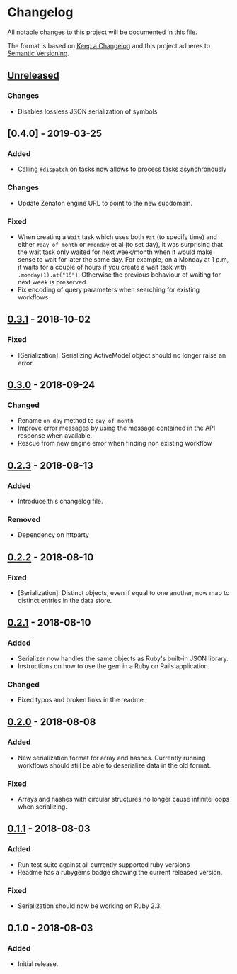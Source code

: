 # Changelog
All notable changes to this project will be documented in this file.

The format is based on [Keep a Changelog](http://keepachangelog.com/en/1.0.0/)
and this project adheres to [Semantic Versioning](http://semver.org/spec/v2.0.0.html).

## [Unreleased]

### Changes
- Disables lossless JSON serialization of symbols

## [0.4.0] - 2019-03-25
### Added
- Calling `#dispatch` on tasks now allows to process tasks asynchronously

### Changes
- Update Zenaton engine URL to point to the new subdomain.

### Fixed
- When creating a `Wait` task which uses both `#at` (to specify time) and either
  `#day_of_month` or `#monday` et al (to set day), it was surprising that the
  wait task only waited for next week/month when it would make sense to wait for
  later the same day. For example, on a Monday at 1 p.m, it waits for a couple
  of hours if you create a wait task with `.monday(1).at("15")`. Otherwise the
  previous behaviour of waiting for next week is preserved.
- Fix encoding of query parameters when searching for existing workflows

## [0.3.1] - 2018-10-02
### Fixed
- [Serialization]: Serializing ActiveModel object should no longer raise an
  error

## [0.3.0] - 2018-09-24
### Changed
- Rename `on_day` method to `day_of_month`
- Improve error messages by using the message contained in the API response when
available.
- Rescue from new engine error when finding non existing workflow

## [0.2.3] - 2018-08-13
### Added
- Introduce this changelog file.

### Removed
- Dependency on httparty

## [0.2.2] - 2018-08-10
### Fixed
- [Serialization]: Distinct objects, even if equal to one another, now map to
  distinct entries in the data store.

## [0.2.1] - 2018-08-10
### Added
- Serializer now handles the same objects as Ruby's built-in JSON library.
- Instructions on how to use the gem in a Ruby on Rails application.

### Changed
- Fixed typos and broken links in the readme

## [0.2.0] - 2018-08-08
### Added
- New serialization format for array and hashes. Currently running workflows
  should still be able to deserialize data in the old format.

### Fixed
- Arrays and hashes with circular structures no longer cause infinite loops when
  serializing.

## [0.1.1] - 2018-08-03
### Added
- Run test suite against all currently supported ruby versions
- Readme has a rubygems badge showing the current released version.

### Fixed
- Serialization should now be working on Ruby 2.3.

## 0.1.0 - 2018-08-03
### Added
- Initial release.

[Unreleased]: https://github.com/zenaton/zenaton-ruby/compare/v0.4.0...HEAD
[0.3.1]: https://github.com/zenaton/zenaton-ruby/compare/v0.3.1...v0.4.0
[0.3.1]: https://github.com/zenaton/zenaton-ruby/compare/v0.3.0...v0.3.1
[0.3.0]: https://github.com/zenaton/zenaton-ruby/compare/v0.2.3...v0.3.0
[0.2.3]: https://github.com/zenaton/zenaton-ruby/compare/v0.2.2...v0.2.3
[0.2.2]: https://github.com/zenaton/zenaton-ruby/compare/v0.2.1...v0.2.2
[0.2.1]: https://github.com/zenaton/zenaton-ruby/compare/v0.2.0...v0.2.1
[0.2.0]: https://github.com/zenaton/zenaton-ruby/compare/v0.1.1...v0.2.0
[0.1.1]: https://github.com/zenaton/zenaton-ruby/compare/v0.1.0...v0.1.1
